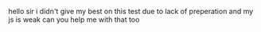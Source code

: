 hello sir i didn't give my best on this test due to lack of preperation and my js is weak can you help me with that too
